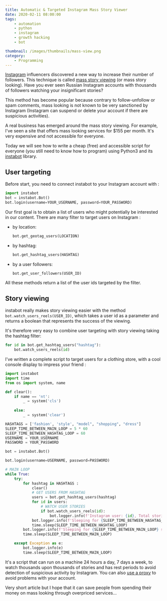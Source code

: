 ```yaml
---
title: Automatic & Targeted Instagram Mass Story Viewer
date: 2020-02-11 08:00:00
tags:
	- automation
	- python
	- instagram
	- growth hacking
	- bot

thumbnail: /images/thumbnails/mass-view.png
category: 
	- Programming
---
```


[Instagram](https://www.instagram.com/) influencers discovered a new way to increase their number of followers. This technique is called [mass story viewing](https://www.konstantinkanin.com/en/instagram-mass-story-viewing/) (or mass story looking). Have you ever seen Russian Instagram accounts with thousands of followers watching your insignificant stories?

This method has become popular because contrary to follow-unfollow or spam comments, mass looking is not known to be very sanctioned by Instagram (Instagram can suspend or delete your account if there are suspicious activities).

A real business has emerged around the mass story viewing. For example, I've seen a site that offers mass looking services for $155 per month. It's very expensive and not accessible for everyone.

Today we will see how to write a cheap (free) and accessible script for everyone (you still need to know how to program) using Python3 and its [instabot](https://instagrambot.github.io/) library.

## User targeting

Before start, you need to connect instabot to your Instagram account with :

```python
import instabot
bot = instabot.Bot()
bot.login(username=YOUR_USERNAME, password=YOUR_PASSWORD) 
```

Our first goal is to obtain a list of users who might potentially be interested in our content. There are many filter to target users on Instagram :

- by location:

  ```python
  bot.get_geotag_users(LOCATION)
  ```

- by hashtag:

  ```python
  bot.get_hashtag_users(HASHTAG)
  ```

- by a user followers:

  ```python
  bot.get_user_followers(USER_ID)
  ```

All these methods return a list of the user ids targeted by the filter.

## Story viewing

instabot really makes story viewing easier with the method `bot.watch_users_reels(USER_ID)`, which takes a user id as a parameter and returns a boolean that represents the success of the viewing. 

It's therefore very easy to combine user targeting with story viewing taking the hashtag filter:

```python
for id in bot.get_hashtag_users("hashtag"):
	bot.watch_users_reels(id)
```

I've written a complete script to target users for a clothing store, with a cool console display to impress your friend :

```python
import instabot
import time
from os import system, name 

def clear(): 
    if name == 'nt': 
        _ = system('cls') 
  
    else: 
        _ = system('clear') 

HASHTAGS = ['fashion', 'style', "model", "shopping", "dress"]
SLEEP_TIME_BETWEEN_MAIN_LOOP = 5 * 60
SLEEP_TIME_BETWEEN_HASHTAG_LOOP = 60
USERNAME = YOUR_USERNAME
PASSWORD = YOUR_PASSWORD

bot = instabot.Bot()

bot.login(username=USERNAME, password=PASSWORD)

# MAIN LOOP
while True:
    try:
        for hashtag in HASHTAGS :
            clear()
            # GET USERS FROM HASHTAG
            users = bot.get_hashtag_users(hashtag)
            for id in users:
                # WATCH USER STORIES
                if bot.watch_users_reels(id):
                    bot.logger.info(f'Instagram user: {id}, Total stories viewed: {bot.total["stories_viewed"]}')
            bot.logger.info(f'Sleeping for {SLEEP_TIME_BETWEEN_HASHTAG_LOOP} seconds...')           
            time.sleep(SLEEP_TIME_BETWEEN_HASHTAG_LOOP)
        bot.logger.info(f'Sleeping for {SLEEP_TIME_BETWEEN_MAIN_LOOP} seconds...')           
        time.sleep(SLEEP_TIME_BETWEEN_MAIN_LOOP)

    except Exception as e:
        bot.logger.info(e)
        time.sleep(SLEEP_TIME_BETWEEN_MAIN_LOOP)
```

It's a script that can run on a machine 24 hours a day,  7 days a week, to watch thousands upon thousands of stories and has rest periods to avoid detection of suspicious activity by Instagram. You can also [use a proxy](https://github.com/instagrambot/instabot/issues/262#issuecomment-313595253) to avoid problems with your account.

Very short article but I hope that it can save people from spending their money on mass looking through overpriced services...